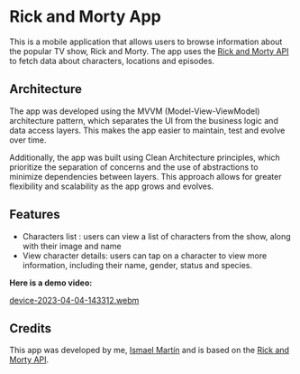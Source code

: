 
# Rick and Morty App

This is a mobile application that allows users to browse information about the popular TV show, Rick and Morty. The app uses the [Rick and Morty API](https://rickandmortyapi.com/) to fetch data about characters, locations and episodes.

## Architecture
The app was developed using the MVVM (Model-View-ViewModel) architecture pattern, which separates the UI from the business logic and data access layers. This makes the app easier to maintain, test and evolve over time.

Additionally, the app was built using Clean Architecture principles, which prioritize the separation of concerns and the use of abstractions to minimize dependencies between layers. This approach allows for greater flexibility and scalability as the app grows and evolves.

## Features

- Characters list : users can view a list of characters from the show, along with their image and name
- View character details: users can tap on a character to view more information, including their name, gender, status and species.

 **Here is a demo video:**

[device-2023-04-04-143312.webm](https://user-images.githubusercontent.com/85709107/229792676-92652130-9d5f-4422-9311-295b18bbba1e.webm)

## Credits
This app was developed by me, [Ismael Martín](https://www.linkedin.com/in/moaimar-ismael/) and is based on the [Rick and Morty API](https://rickandmortyapi.com/).
